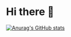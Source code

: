 # Hi there 👋

[![Anurag's GitHub stats](https://github-readme-stats.vercel.app/api?username=itislala)](https://github.com/itislala/github-readme-stats)
